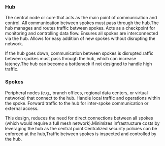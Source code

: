 ### Hub

The central node or core that acts as the main point of communication and control. All communication between spokes must pass through the hub.The hub manages and routes traffic between spokes. Acts as a checkpoint for monitoring and controlling data flow. Ensures all spokes are interconnected via the hub. Allows for easy addition of new spokes without disrupting the network.

If the hub goes down, communication between spokes is disrupted.raffic between spokes must pass through the hub, which can increase latency.The hub can become a bottleneck if not designed to handle high traffic.

### Spokes

Peripheral nodes (e.g., branch offices, regional data centers, or virtual networks) that connect to the hub. Handle local traffic and operations within the spoke. Forward traffic to the hub for inter-spoke communication or external access. 

This design, reduces the need for direct connections between all spokes (which would require a full mesh network).Minimizes infrastructure costs by leveraging the hub as the central point.Centralized security policies can be enforced at the hub,Traffic between spokes is inspected and controlled by the hub.
